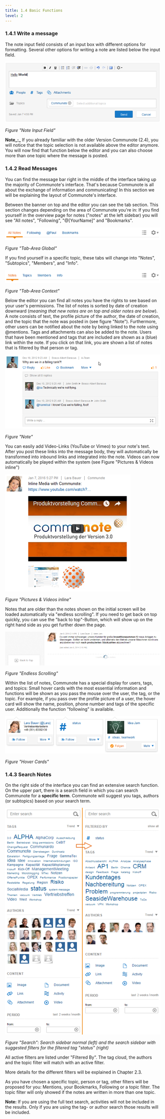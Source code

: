 ```yaml
---
title: 1.4 Basic Functions
level: 2
---
```


### 1.4.1 Write a message

The note input field consists of an input box with different options for formatting. Several other options for writing a note are listed below the input field.

![](/images/docu/editor.png)

_Figure "Note Input Field"_

**Note_:_** If you already familiar with the older Version Communote (2.4), you will notice that the topic selection is not available above the editor anymore. You will now find that function below the editor and you can also choose more than one topic where the message is posted.

### 1.4.2 Read Messages

You can find the message bar right in the middle of the interface taking up the majority of Communote's interface. That's because Communote is all about the exchange of information and communicating!
In this section we will be explaining the layout of Communote's interface.

Between the banner on top and the editor you can see the tab section. This section changes depending on the area of Communote you're in:
If you find yourself in the overview page for notes ("notes" at the left sidebar) you will see "All notes", "Following", "@[YourName]" and "Bookmarks".

![](/images/docu/tab_global.png)

_Figure "Tab-Area Global"_

If you find yourself in a specific topic, these tabs will change into "Notes", "Subtopics", "Members", and "Info".

![](/images/docu/tab_context.png)

_Figure "Tab-Area Context"_

Below the editor you can find all notes you have the rights to see based on your user's permissions. The list of notes is sorted by date of creation downward (_meaning that new notes are on top and older notes are below_). A note consists of text, the profile picture of the author, the date of creation, and the topic that the note was posted in (see figure "Note"). Furthermore, other users can be notified about the note by being linked to the note using @mentions. Tags and attachments can also be added to the note. Users that have been mentioned and tags that are included are shown as a (blue) link within the note. If you click on that link, you are shown a list of notes that is filtered by that person or tag.

![](/images/docu/note.png)

_Figure "Note"_

You can easily add Video-Links (YouTube or Vimeo) to your note's text. After you post these links into the message body, they will automatically be transformed into inbound links and integrated into the note. Videos can now automatically be played within the system (see Figure "Pictures & Videos inline")

![](/images/docu/media_inline.png)

_Figure "Pictures & Videos inline"_

Notes that are older than the notes shown on the initial screen will be loaded automatically via "endless scrolling". If you need to get back on top quickly, you can use the "back to top"-Button, which will show up on the right hand side as you get further down the page.

![](/images/docu/endless_scrolling.png)

_Figure "Endless Scrolling"_

Within the list of notes, Communote has a special display for users, tags, and topics: Small hover cards with the most essential information and functions will be shown as you pass the mouse over the user, the tag, or the topic. For example, if you pass over the profile picture of a user, the hover card will show the name, position, phone number and tags of the specific user. Additionally the function "following" is available.

![](/images/docu/hovercards.png)

_Figure "Hover Cards"_

### 1.4.3 Search Notes

On the right side of the interface you can find an extensive search function. On the upper part, there is a search field in which you can search Communote for a **specific term**. Communote will suggest you tags, authors (or subtopics) based on your search term.

![](/images/docu/searchbar.png)

_Figure "Search": Search sidebar normal (left) and the search sidebar with suggested filters for the filtered tag "status" (right)_

All active filters are listed under "Filtered By". The tag cloud, the authors and the topic filter will match with an active filter.

More details for the different filters will be explained in Chapter 2.3.

As you have chosen a specific topic, person or tag, other filters will be proposed for you: Mentions, your Bookmarks, Following or a topic filter. The topic filter will only showed if the notes are written in more than one topic.

**Note:** If you are using the full text search, activities will not be included in the results. Only if you are using the tag- or author search those results will be included.
